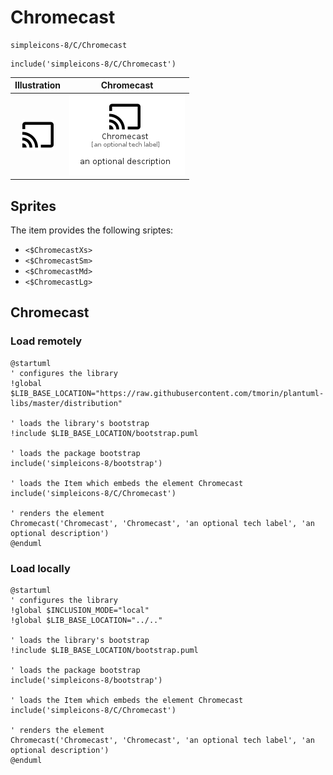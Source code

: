# Chromecast


```text
simpleicons-8/C/Chromecast
```

```text
include('simpleicons-8/C/Chromecast')
```



| Illustration | Chromecast |
| :---: | :---: |
| ![illustration for Illustration](../../simpleicons-8/C/Chromecast.png) | ![illustration for Chromecast](../../simpleicons-8/C/Chromecast.Local.png) |



## Sprites
The item provides the following sriptes:

- `<$ChromecastXs>`
- `<$ChromecastSm>`
- `<$ChromecastMd>`
- `<$ChromecastLg>`





## Chromecast

### Load remotely
```plantuml
@startuml
' configures the library
!global $LIB_BASE_LOCATION="https://raw.githubusercontent.com/tmorin/plantuml-libs/master/distribution"

' loads the library's bootstrap
!include $LIB_BASE_LOCATION/bootstrap.puml

' loads the package bootstrap
include('simpleicons-8/bootstrap')

' loads the Item which embeds the element Chromecast
include('simpleicons-8/C/Chromecast')

' renders the element
Chromecast('Chromecast', 'Chromecast', 'an optional tech label', 'an optional description')
@enduml
```

### Load locally
```plantuml
@startuml
' configures the library
!global $INCLUSION_MODE="local"
!global $LIB_BASE_LOCATION="../.."

' loads the library's bootstrap
!include $LIB_BASE_LOCATION/bootstrap.puml

' loads the package bootstrap
include('simpleicons-8/bootstrap')

' loads the Item which embeds the element Chromecast
include('simpleicons-8/C/Chromecast')

' renders the element
Chromecast('Chromecast', 'Chromecast', 'an optional tech label', 'an optional description')
@enduml
```

